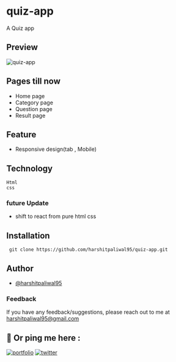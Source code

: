 # quiz-app


A Quiz app

## Preview

![quiz-app](https://user-images.githubusercontent.com/60725346/154844636-43190715-22a7-48fb-badb-d2a52f403c78.gif)





## Pages till now

- Home page
- Category page
- Question page
- Result page

## Feature
- Responsive design(tab , Mobile)

## Technology
    Html
    css
    
### future Update
- shift to react from pure html css



## Installation

     git clone https://github.com/harshitpaliwal95/quiz-app.git


## Author

- [@harshitpaliwal95](https://github.com/harshitpaliwal95)

### Feedback

If you have any feedback/suggestions, please reach out to me at harshitpaliwal95@gmail.com

## 🔗 Or ping me here :

[![portfolio](https://img.shields.io/badge/my_portfolio-000?style=for-the-badge&logo=ko-fi&logoColor=white)](https://harshit-paliwal.netlify.app/)
[![twitter](https://img.shields.io/badge/twitter-1DA1F2?style=for-the-badge&logo=twitter&logoColor=white)](https://twitter.com/harshit__hp)
